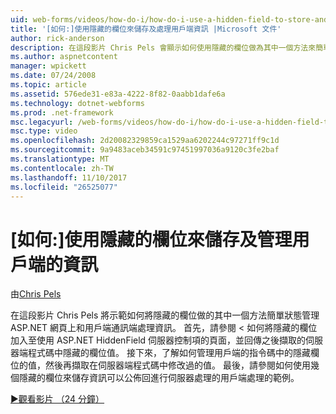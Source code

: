 ```yaml
---
uid: web-forms/videos/how-do-i/how-do-i-use-a-hidden-field-to-store-and-manipulate-client-side-information
title: '[如何:]使用隱藏的欄位來儲存及處理用戶端資訊 |Microsoft 文件'
author: rick-anderson
description: 在這段影片 Chris Pels 會顯示如何使用隱藏的欄位做為其中一個方法來簡單狀態管理 ASP.NET 網頁上，以及通訊的用戶端...
ms.author: aspnetcontent
manager: wpickett
ms.date: 07/24/2008
ms.topic: article
ms.assetid: 576ede31-e83a-4222-8f82-0aabb1dafe6a
ms.technology: dotnet-webforms
ms.prod: .net-framework
msc.legacyurl: /web-forms/videos/how-do-i/how-do-i-use-a-hidden-field-to-store-and-manipulate-client-side-information
msc.type: video
ms.openlocfilehash: 2d20082329859ca1529aa6202244c97271ff9c1d
ms.sourcegitcommit: 9a9483aceb34591c97451997036a9120c3fe2baf
ms.translationtype: MT
ms.contentlocale: zh-TW
ms.lasthandoff: 11/10/2017
ms.locfileid: "26525077"
---
```

<a name="how-do-i-use-a-hidden-field-to-store-and-manipulate-client-side-information"></a>[如何:]使用隱藏的欄位來儲存及管理用戶端的資訊
====================
由[Chris Pels](https://twitter.com/chrispels)

在這段影片 Chris Pels 將示範如何將隱藏的欄位做的其中一個方法簡單狀態管理 ASP.NET 網頁上和用戶端通訊端處理資訊。 首先，請參閱 < 如何將隱藏的欄位加入至使用 ASP.NET HiddenField 伺服器控制項的頁面，並回傳之後擷取的伺服器端程式碼中隱藏的欄位值。 接下來，了解如何管理用戶端的指令碼中的隱藏欄位的值，然後再擷取在伺服器端程式碼中修改過的值。 最後，請參閱如何使用幾個隱藏的欄位來儲存資訊可以公佈回進行伺服器處理的用戶端處理的範例。

[&#9654;觀看影片 （24 分鐘）](https://channel9.msdn.com/Blogs/ASP-NET-Site-Videos/how-do-i-use-a-hidden-field-to-store-and-manipulate-client-side-information)

